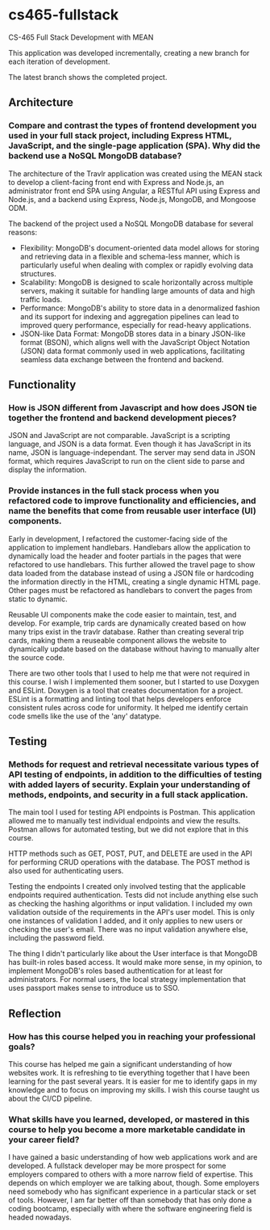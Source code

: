 # cs465-fullstack
CS-465 Full Stack Development with MEAN

This application was developed incrementally, creating a new branch for each iteration of development. 

The latest branch shows the completed project.

## Architecture

### Compare and contrast the types of frontend development you used in your full stack project, including Express HTML, JavaScript, and the single-page application (SPA). Why did the backend use a NoSQL MongoDB database?

The architecture of the Travlr application was created using the MEAN stack to develop a client-facing front end with Express and Node.js, an administrator front end SPA using Angular, a RESTful API using Express and Node.js, and a backend using Express, Node.js, MongoDB, and Mongoose ODM.

The backend of the project used a NoSQL MongoDB database for several reasons:
- Flexibility: MongoDB's document-oriented data model allows for storing and retrieving data in a flexible and schema-less manner, which is particularly useful when dealing with complex or rapidly evolving data structures.
- Scalability: MongoDB is designed to scale horizontally across multiple servers, making it suitable for handling large amounts of data and high traffic loads.
- Performance: MongoDB's ability to store data in a denormalized fashion and its support for indexing and aggregation pipelines can lead to improved query performance, especially for read-heavy applications.
- JSON-like Data Format: MongoDB stores data in a binary JSON-like format (BSON), which aligns well with the JavaScript Object Notation (JSON) data format commonly used in web applications, facilitating seamless data exchange between the frontend and backend.

## Functionality

### How is JSON different from Javascript and how does JSON tie together the frontend and backend development pieces? 

JSON and JavaScript are not comparable. JavaScript is a scripting language, and JSON is a data format. Even though it has JavaScript in its name, JSON is language-independant. The server may send data in JSON format, which requires JavaScript to run on the client side to parse and display the information.

### Provide instances in the full stack process when you refactored code to improve functionality and efficiencies, and name the benefits that come from reusable user interface (UI) components.

Early in development, I refactored the customer-facing side of the application to implement handlebars. Handlebars allow the application to dynamically load the header and footer partials in the pages that were refactored to use handlebars. This further allowed the travel page to show data loaded from the database instead of using a JSON file or hardcoding the information directly in the HTML, creating a single dynamic HTML page. Other pages must be refactored as handlebars to convert the pages from static to dynamic. 

Reusable UI components make the code easier to maintain, test, and develop. For example, trip cards are dynamically created based on how many trips exist in the travlr database. Rather than creating several trip cards, making them a reuseable component allows the website to dynamically update based on the database without having to manually alter the source code.

There are two other tools that I used to help me that were not required in this course. I wish I implemented them sooner, but I started to use Doxygen and ESLint. Doxygen is a tool that creates documentation for a project. ESLint is a formatting and linting tool that helps developers enforce consistent rules across code for uniformity. It helped me identify certain code smells like the use of the 'any' datatype. 

## Testing

### Methods for request and retrieval necessitate various types of API testing of endpoints, in addition to the difficulties of testing with added layers of security. Explain your understanding of methods, endpoints, and security in a full stack application.

The main tool I used for testing API endpoints is Postman. This application allowed me to manually test individual endpoints and view the results. Postman allows for automated testing, but we did not explore that in this course. 

HTTP methods such as GET, POST, PUT, and DELETE are used in the API for performing CRUD operations with the database. The POST method is also used for authenticating users. 

Testing the endpoints I created only involved testing that the applicable endpoints required authentication. Tests did not include anything else such as checking the hashing algorithms or input validation. I included my own validation outside of the requirements in the API's user model. This is only one instances of validation I added, and it only applies to new users or checking the user's email. There was no input validation anywhere else, including the password field. 

The thing I didn't particularly like about the User interface is that MongoDB has built-in roles based access. It would make more sense, in my opinion, to implement MongoDB's roles based authentication for at least for administrators. For normal users, the local strategy implementation that uses passport makes sense to introduce us to SSO. 

## Reflection

### How has this course helped you in reaching your professional goals? 

This course has helped me gain a significant understanding of how websites work. It is refreshing to tie everything together that I have been learning for the past several years. It is easier for me to identify gaps in my knowledge and to focus on improving my skills.  I wish this course taught us about the CI/CD pipeline.

### What skills have you learned, developed, or mastered in this course to help you become a more marketable candidate in your career field?

I have gained a basic understanding of how web applications work and are developed. A fullstack developer may be more prospect for some employers compared to others with a more narrow field of expertise. This depends on which employer we are talking about, though. Some employers need somebody who has significant experience in a particular stack or set of tools. However, I am far better off than somebody that has only done a coding bootcamp, especially with where the software engineering field is headed nowadays. 
